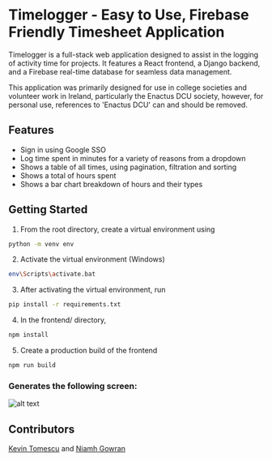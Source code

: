 # Timelogger - Easy to Use, Firebase Friendly Timesheet Application

Timelogger is a full-stack web application designed to assist in the logging of activity time for projects. It features a React frontend, a Django backend, and a Firebase real-time database for seamless data management.

This application was primarily designed for use in college societies and volunteer work in Ireland, particularly the Enactus DCU society, however, for personal use, references to 'Enactus DCU' can and should be removed.

## Features

- Sign in using Google SSO
- Log time spent in minutes for a variety of reasons from a dropdown
- Shows a table of all times, using pagination, filtration and sorting
- Shows a total of hours spent
- Shows a bar chart breakdown of hours and their types

## Getting Started

1. From the root directory, create a virtual environment using

```bash
python -m venv env
```

2. Activate the virtual environment (Windows)

```bash
env\Scripts\activate.bat
```

3. After activating the virtual environment, run

```bash
pip install -r requirements.txt
```

4. In the frontend/ directory,

```bash
npm install
```

5. Create a production build of the frontend

```bash
npm run build
```

### Generates the following screen:

![alt text](https://i.imgur.com/EWWKDRo.png)

## Contributors

[Kevin Tomescu](https://github.com/kmanjt) and [Niamh Gowran](https://github.com/ngowran)
